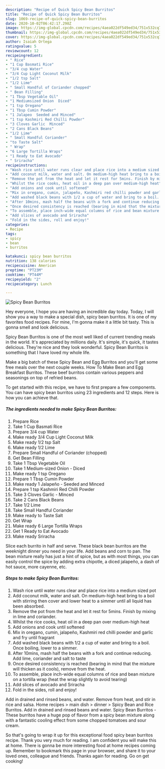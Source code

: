 ```yaml
---
description: "Recipe of Quick Spicy Bean Burritos"
title: "Recipe of Quick Spicy Bean Burritos"
slug: 1069-recipe-of-quick-spicy-bean-burritos
date: 2020-10-02T06:42:17.298Z
image: https://img-global.cpcdn.com/recipes/4aea022df549ed34/751x532cq70/spicy-bean-burritos-recipe-main-photo.jpg
thumbnail: https://img-global.cpcdn.com/recipes/4aea022df549ed34/751x532cq70/spicy-bean-burritos-recipe-main-photo.jpg
cover: https://img-global.cpcdn.com/recipes/4aea022df549ed34/751x532cq70/spicy-bean-burritos-recipe-main-photo.jpg
author: Isaiah Ortega
ratingvalue: 5
reviewcount: 12
recipeingredient:
- " Rice"
- "1 Cup Basmati Rice"
- "3/4 cup Water"
- "3/4 Cup Light Coconut Milk"
- "1/2 tsp Salt"
- "1/2 Lime"
- " Small Handful of Coriander chopped"
- " Bean Filling"
- "1 Tbsp Vegetable Oil"
- "1 Mediumsized Onion  Diced"
- "1 tsp Oregano"
- "1 Tbsp Cumin Powder"
- "1 Jalapeo  Seeded and Minced"
- "1 tsp Kashmiri Red Chilli Powder"
- "3 Cloves Garlic  Minced"
- "2 Cans Black Beans"
- "1/2 Lime"
- " Small Handful Coriander"
- "to Taste Salt"
- " Wrap"
- "6 Large Tortilla Wraps"
- "1 Ready to Eat Avocado"
- " Sriracha"
recipeinstructions:
- "Wash rice until water runs clear and place rice into a medium sized pot"
- "Add coconut milk, water and salt. On medium-high heat bring to a boil with stirring then cover and lower heat to a simmer until all liquid has been absorbed."
- "Remove the pot from the heat and let it rest for 5mins. Finish by mixing in lime and coriander."
- "Whilst the rice cooks, heat oil in a deep pan over medium-high heat"
- "Add onions and cook until softened"
- "Mix in oregano, cumin, jalapeño, Kashmiri red chilli powder and garlic and fry until fragrant"
- "Add washed black beans with 1/2 a cup of water and bring to a boil. Once boiling, lower to a simmer."
- "After 10mins, mash half the beans with a fork and continue reducing. Add lime, coriander and salt to taste"
- "Once desired consistency is reached (bearing in mind that the mixture will thicken as it cools), remove from the heat."
- "To assemble, place inch-wide equal columns of rice and bean mixture on a tortilla wrap (heat the wrap slightly to avoid tearing)"
- "Add slices of avocado and Sriracha"
- "Fold in the sides, roll and enjoy!"
categories:
- Recipe
tags:
- spicy
- bean
- burritos

katakunci: spicy bean burritos 
nutrition: 138 calories
recipecuisine: American
preptime: "PT23M"
cooktime: "PT44M"
recipeyield: "2"
recipecategory: Lunch

---
```



![Spicy Bean Burritos](https://img-global.cpcdn.com/recipes/4aea022df549ed34/751x532cq70/spicy-bean-burritos-recipe-main-photo.jpg)

Hey everyone, I hope you are having an incredible day today. Today, I will show you a way to make a special dish, spicy bean burritos. It is one of my favorites food recipes. For mine, I'm gonna make it a little bit tasty. This is gonna smell and look delicious.

Spicy Bean Burritos is one of the most well liked of current trending meals in the world. It's appreciated by millions daily. It's simple, it's quick, it tastes delicious. They're nice and they look wonderful. Spicy Bean Burritos is something that I have loved my whole life.

Make a big batch of these Spicy Bean and Egg Burritos and you&#39;ll get some free meals over the next couple weeks. How To Make Bean and Egg Breakfast Burritos. These beef burritos contain various peppers and seasonings on top of refried beans.


To get started with this recipe, we have to first prepare a few components. You can have spicy bean burritos using 23 ingredients and 12 steps. Here is how you can achieve that.

<!--inarticleads1-->

##### The ingredients needed to make Spicy Bean Burritos:

1. Prepare  Rice
1. Take 1 Cup Basmati Rice
1. Prepare 3/4 cup Water
1. Make ready 3/4 Cup Light Coconut Milk
1. Make ready 1/2 tsp Salt
1. Make ready 1/2 Lime
1. Prepare  Small Handful of Coriander (chopped)
1. Get  Bean Filling
1. Take 1 Tbsp Vegetable Oil
1. Take 1 Medium-sized Onion - Diced
1. Make ready 1 tsp Oregano
1. Prepare 1 Tbsp Cumin Powder
1. Make ready 1 Jalapeño - Seeded and Minced
1. Prepare 1 tsp Kashmiri Red Chilli Powder
1. Take 3 Cloves Garlic - Minced
1. Take 2 Cans Black Beans
1. Take 1/2 Lime
1. Take  Small Handful Coriander
1. Make ready to Taste Salt
1. Get  Wrap
1. Make ready 6 Large Tortilla Wraps
1. Get 1 Ready to Eat Avocado
1. Make ready  Sriracha


Slice each burrito in half and serve. These black bean burritos are the weeknight dinner you need in your life. Add beans and corn to pan. The bean mixture really has just a hint of spice, but as with most things, you can easily control the spice by adding extra chipotle, a diced jalapeño, a dash of hot sauce, more cayenne, etc. 

<!--inarticleads2-->

##### Steps to make Spicy Bean Burritos:

1. Wash rice until water runs clear and place rice into a medium sized pot
1. Add coconut milk, water and salt. On medium-high heat bring to a boil with stirring then cover and lower heat to a simmer until all liquid has been absorbed.
1. Remove the pot from the heat and let it rest for 5mins. Finish by mixing in lime and coriander.
1. Whilst the rice cooks, heat oil in a deep pan over medium-high heat
1. Add onions and cook until softened
1. Mix in oregano, cumin, jalapeño, Kashmiri red chilli powder and garlic and fry until fragrant
1. Add washed black beans with 1/2 a cup of water and bring to a boil. Once boiling, lower to a simmer.
1. After 10mins, mash half the beans with a fork and continue reducing. Add lime, coriander and salt to taste
1. Once desired consistency is reached (bearing in mind that the mixture will thicken as it cools), remove from the heat.
1. To assemble, place inch-wide equal columns of rice and bean mixture on a tortilla wrap (heat the wrap slightly to avoid tearing)
1. Add slices of avocado and Sriracha
1. Fold in the sides, roll and enjoy!


Add in drained and rinsed beans, and water. Remove from heat, and stir in rice and salsa. Home recipes &gt; main dish &gt; dinner &gt; Spicy Bean and Rice Burritos. Add in drained and rinsed beans and water. Spicy Bean Burritos - These burritos have a huge pop of flavor from a spicy bean mixture along with a fantastic cooling effect from some chopped tomatoes and sour cream. 

So that's going to wrap it up for this exceptional food spicy bean burritos recipe. Thank you very much for reading. I am confident you will make this at home. There is gonna be more interesting food at home recipes coming up. Remember to bookmark this page in your browser, and share it to your loved ones, colleague and friends. Thanks again for reading. Go on get cooking!
